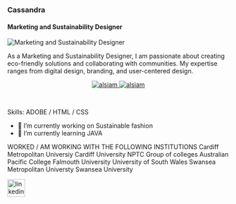 ### Cassandra
#### Marketing and Sustainability Designer
![Marketing and Sustainability Designer](https://media.licdn.com/dms/image/C4D16AQHPyact2SVzpQ/profile-displaybackgroundimage-shrink_350_1400/0/1565158983566?e=1710979200&v=beta&t=WZdaFl2Bv4fAcHLRENmRi5x3hRatksPnMeHQW18z28c)

As a Marketing and Sustainability Designer, I am passionate about creating eco-friendly solutions and
collaborating with communities. My expertise ranges from digital design, branding, and user-centered design.

<p align="center">
 <a href="https://www.cassandramiles.co.uk" target="blank">
  <img src="https://img.shields.io/badge/Website-DC143C?style=for-the-badge&logo=medium&logoColor=white" alt="alsiam" />
 </a>
 <a href="https://linkedin.com/in/cassandrazoemiles" target="_blank">
  <img src="https://img.shields.io/badge/LinkedIn-0077B5?style=for-the-badge&logo=linkedin&logoColor=white" alt="alsiam"/>
 </a>
 <!-- <a href="https://dev.to/alsiam" target="_blank">
  <img src="https://img.shields.io/badge/dev.to-0A0A0A?style=for-the-badge&logo=dev.to&logoColor=white" alt="alsiam" />
 </a> -->

  </a> 
</p>
<br />

Skills: ADOBE / HTML / CSS

- 🔭 I’m currently working on Sustainable fashion 
- 🌱 I’m currently learning JAVA

WORKED / AM WORKING WITH THE FOLLOWING INSTITUTIONS 
Cardiff Metropolitan Universiy
Cardiff University
NPTC Group of colleges
Australian Pacific College
Falmouth University
University of South Wales
Swansea Metropolitan Universty
Swansea University

[<img src='https://cdn.jsdelivr.net/npm/simple-icons@3.0.1/icons/linkedin.svg' alt='linkedin' height='40'>](https://www.linkedin.com/in/cassandrazoemiles/)  

